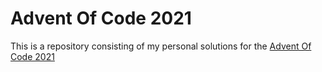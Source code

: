 # Advent Of Code 2021

This is a repository consisting of my personal solutions for the [Advent Of Code 2021](https://adventofcode.com/2021)

